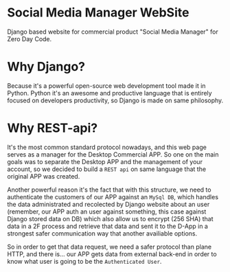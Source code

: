 # Social Media Manager WebSite

Django based website for commercial product "Social Media Manager" for Zero Day Code.

# Why Django?

Because it's a powerful open-source web development tool made it in Python.
Python it's an awesome and productive language that is entirely focused on developers productivity,
so Django is made on same philosophy.

# Why REST-api?

It's the most common standard protocol nowadays, and this web page serves as a manager for the Desktop Commercial APP.
So one on the main goals was to separate the Desktop APP and the management of your account, so we decided to build a `REST api` on same language
that the original APP was created.

Another powerful reason it's the fact that with this structure, we need to authenticate the customers of our APP against an `MySql DB`,
which handles the data administrated and recolected by Django website about an user (remember, our APP auth an user against something, this case
against Django stored data on DB) which also allow us to encrypt (256 SHA) that data in a 2F process and retrieve that data and sent it to the D-App
in a strongest safer communication way that another availiable options.

So in order to get that data request, we need a safer protocol than plane HTTP, and there is... our APP gets data from external back-end in order to 
know what user is going to be the `Authenticated User`.
